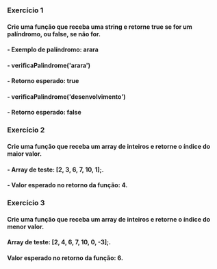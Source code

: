 ### Exercício 1 

#### Crie uma função que receba uma string e retorne true se for um palíndromo, ou false, se não for.
#### -   Exemplo de palíndromo: arara
#### -   verificaPalindrome('arara')
#### -       Retorno esperado: true
#### -   verificaPalindrome('desenvolvimento')
#### -       Retorno esperado: false

### Exercício 2

#### Crie uma função que receba um array de inteiros e retorne o índice do maior valor.

####    - Array de teste: [2, 3, 6, 7, 10, 1];.

####    - Valor esperado no retorno da função: 4.

### Exercício 3

#### Crie uma função que receba um array de inteiros e retorne o índice do menor valor.

#### Array de teste: [2, 4, 6, 7, 10, 0, -3];.

#### Valor esperado no retorno da função: 6.